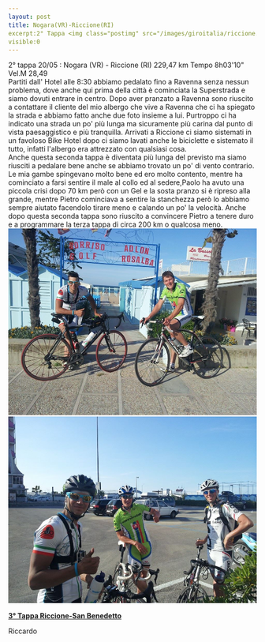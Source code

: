 ```yaml
---
layout: post
title: Nogara(VR)-Riccione(RI)
excerpt:2° Tappa <img class="postimg" src="/images/giroitalia/riccione.jpg">
visible:0
---
```


2° tappa 20/05 : Nogara (VR) - Riccione (RI) 229,47 km Tempo 8h03'10" Vel.M 28,49<br>
Partiti dall' Hotel alle 8:30 abbiamo pedalato fino a Ravenna senza nessun problema, dove anche qui prima della città è cominciata la Superstrada e siamo dovuti entrare in centro. Dopo aver pranzato a Ravenna sono riuscito a contattare il cliente del mio albergo che vive a Ravenna che ci ha spiegato la strada e abbiamo fatto anche due foto insieme a lui. Purtroppo ci ha indicato una strada un po' più lunga ma sicuramente più carina dal punto di vista paesaggistico e più tranquilla. Arrivati a Riccione ci siamo sistemati in un favoloso Bike Hotel dopo ci siamo lavati anche le biciclette e sistemato il tutto, infatti l'albergo era attrezzato con qualsiasi cosa.<br>
Anche questa seconda tappa è diventata più lunga del previsto ma siamo riusciti a pedalare bene anche se abbiamo trovato un po' di vento contrario. Le mia gambe spingevano molto bene ed ero molto contento, mentre ha cominciato a farsi sentire il male al collo ed al sedere,Paolo ha avuto una piccola crisi dopo 70 km però con un Gel e la sosta pranzo si è ripreso alla grande, mentre Pietro cominciava a sentire la stanchezza però lo abbiamo sempre aiutato facendolo tirare meno e calando un po' la velocità. Anche dopo questa seconda tappa sono riuscito a convincere Pietro a tenere duro e a programmare la terza tappa di circa 200 km o qualcosa meno.<br>
<a href="/images/giroitalia/riccione.jpg"><img class="postimg" src="/images/giroitalia/riccione.jpg"></a>
<a href="/images/giroitalia/riccione2.jpg"><img class="postimg" src="/images/giroitalia/riccione2.jpg"></a>
<a href="/2014/05/26/3Tappa"><p class="correlatedPost"><b>3° Tappa Riccione-San Benedetto</b></p></a>
Riccardo 
